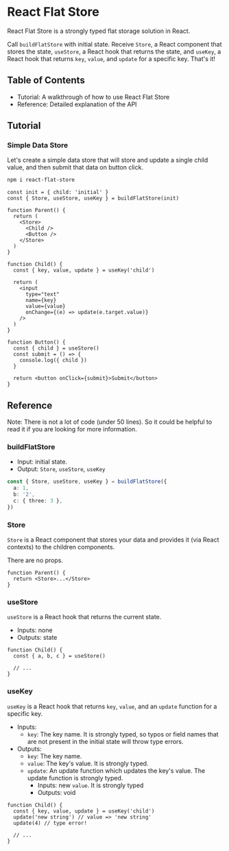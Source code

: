 # React Flat Store

React Flat Store is a strongly typed flat storage solution in React.

Call `buildFlatStore` with initial state. Receive `Store`, a React component that stores the state, `useStore`, a React hook that returns the state, and `useKey`, a React hook that returns `key`, `value`, and `update` for a specific key. That's it!

## Table of Contents

- Tutorial: A walkthrough of how to use React Flat Store
- Reference: Detailed explanation of the API

## Tutorial

### Simple Data Store

Let's create a simple data store that will store and update a single child value, and then submit that data on button click.

```sh
npm i react-flat-store
```

```tsx
const init = { child: 'initial' }
const { Store, useStore, useKey } = buildFlatStore(init)

function Parent() {
  return (
    <Store>
      <Child />
      <Button />
    </Store>
  )
}

function Child() {
  const { key, value, update } = useKey('child')

  return (
    <input
      type="text"
      name={key}
      value={value}
      onChange={(e) => update(e.target.value)}
    />
  )
}

function Button() {
  const { child } = useStore()
  const submit = () => {
    console.log({ child })
  }

  return <button onClick={submit}>Submit</button>
}
```

## Reference

Note: There is not a lot of code (under 50 lines). So it could be helpful to read it if you are looking for more information.

### buildFlatStore

- Input: initial state.
- Output: `Store`, `useStore`, `useKey`

```ts
const { Store, useStore, useKey } = buildFlatStore({
  a: 1,
  b: '2',
  c: { three: 3 },
})
```

### Store

`Store` is a React component that stores your data and provides it (via React contexts) to the children components.

There are no props.

```tsx
function Parent() {
  return <Store>...</Store>
}
```

### useStore

`useStore` is a React hook that returns the current state.

- Inputs: none
- Outputs: state

```tsx
function Child() {
  const { a, b, c } = useStore()

  // ...
}
```

### useKey

`useKey` is a React hook that returns `key`, `value`, and an `update` function for a specific key.

- Inputs:
  - `key`: The key name. It is strongly typed, so typos or field names that are not present in the initial state will throw type errors.
- Outputs:
  - `key`: The key name.
  - `value`: The key's value. It is strongly typed.
  - `update`: An update function which updates the key's value. The update function is strongly typed.
    - Inputs: new `value`. It is strongly typed
    - Outputs: void

```tsx
function Child() {
  const { key, value, update } = useKey('child')
  update('new string') // value => 'new string'
  update(4) // type error!

  // ...
}
```
